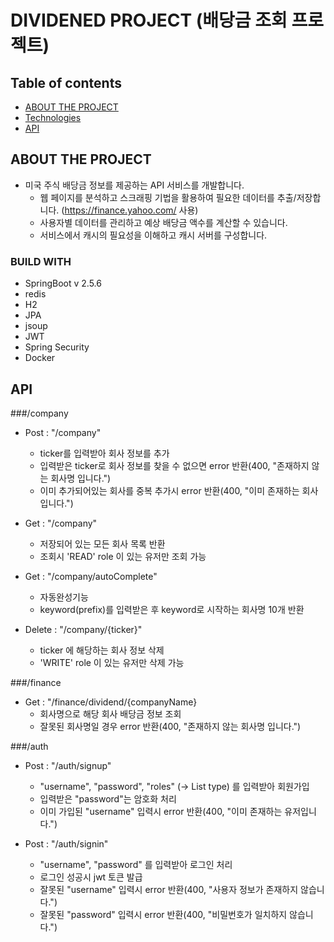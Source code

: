# DIVIDENED PROJECT (배당금 조회 프로젝트)
## Table of contents
* [ABOUT THE PROJECT](#about-the-project)
* [Technologies](#technologies)
* [API](#api)
## ABOUT THE PROJECT
- 미국 주식 배당금 정보를 제공하는 API 서비스를 개발합니다.
  - 웹 페이지를 분석하고 스크래핑 기법을 활용하여 필요한 데이터를 추출/저장합니다. (https://finance.yahoo.com/ 사용)
  - 사용자별 데이터를 관리하고 예상 배당금 액수를 계산할 수 있습니다.
  - 서비스에서 캐시의 필요성을 이해하고 캐시 서버를 구성합니다.
### BUILD WITH
- SpringBoot v 2.5.6
- redis
- H2
- JPA
- jsoup
- JWT
- Spring Security
- Docker
## API
###/company

- Post : "/company"
  - ticker를 입력받아 회사 정보를 추가
  - 입력받은 ticker로 회사 정보를 찾을 수 없으면 error 반환(400, "존재하지 않는 회사명 입니다.")
  - 이미 추가되어있는 회사를 중복 추가시 error 반환(400, "이미 존재하는 회사입니다.")

- Get : "/company"
  - 저장되어 있는 모든 회사 목록 반환
  - 조회시 'READ' role 이 있는 유저만 조회 가능

- Get : "/company/autoComplete"
  - 자동완성기능
  - keyword(prefix)를 입력받은 후 keyword로 시작하는 회사명 10개 반환

- Delete : "/company/{ticker}"
  - ticker 에 해당하는 회사 정보 삭제 
  - 'WRITE' role 이 있는 유저만 삭제 가능

###/finance

- Get : "/finance/dividend/{companyName}
  - 회사명으로 해당 회사 배당금 정보 조회
  - 잘못된 회사명일 경우 error 반환(400, "존재하지 않는 회사명 입니다.")

###/auth

- Post : "/auth/signup"
  - "username", "password", "roles" (-> List type) 를 입력받아 회원가입
  - 입력받은 "password"는 암호화 처리
  - 이미 가입된 "username" 입력시 error 반환(400, "이미 존재하는 유저입니다.")

- Post : "/auth/signin"
  - "username", "password" 를 입력받아 로그인 처리
  - 로그인 성공시 jwt 토큰 발급
  - 잘못된 "username" 입력시 error 반환(400, "사용자 정보가 존재하지 않습니다.")
  - 잘못된 "password" 입력시 error 반환(400, "비밀번호가 일치하지 않습니다.")




